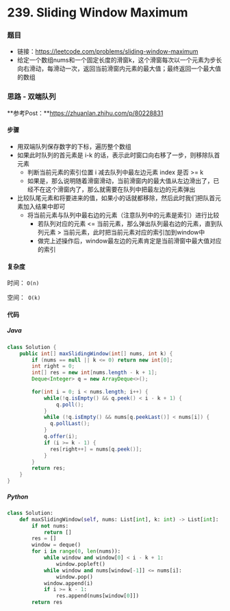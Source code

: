 # 239. Sliding Window Maximum

### 题目

- 链接：https://leetcode.com/problems/sliding-window-maximum
- 给定一个数组nums和一个固定长度的滑窗k，这个滑窗每次以一个元素为步长向右滑动，每滑动一次，返回当前滑窗内元素的最大值；最终返回一个最大值的数组



### 思路 - 双端队列

**参考Post：**https://zhuanlan.zhihu.com/p/80228831

#### 步骤

- 用双端队列保存数字的下标，遍历整个数组
- 如果此时队列的首元素是 i-k 的话，表示此时窗口向右移了一步，则移除队首元素
  - 判断当前元素的索引位置 i 减去队列中最左边元素 index 是否 >= k
  - 如果是，那么说明随着滑窗滑动，当前滑窗内的最大值从左边滑出了，已经不在这个滑窗内了，那么就需要在队列中把最左边的元素弹出
- 比较队尾元素和将要进来的值，如果小的话就都移除，然后此时我们把队首元素加入结果中即可
  - 将当前元素与队列中最右边的元素（注意队列中的元素是索引）进行比较
    - 若队列对应的元素 <= 当前元素，那么弹出队列最右边的元素，直到队列元素 > 当前元素，此时把当前元素对应的索引加到window中
    - 做完上述操作后，window最左边的元素肯定是当前滑窗中最大值对应的索引





#### 复杂度

时间： `O(n)`

空间：` O(k)`

#### 代码

##### Java

```java
class Solution {
    public int[] maxSlidingWindow(int[] nums, int k) {
        if (nums == null || k <= 0) return new int[0];
        int right = 0;
        int[] res = new int[nums.length - k + 1];
        Deque<Integer> q = new ArrayDeque<>();
        
        for(int i = 0; i < nums.length; i++) {
            while(!q.isEmpty() && q.peek() < i - k + 1) {
                q.poll();
            }
            while (!q.isEmpty() && nums[q.peekLast()] < nums[i]) {
              q.pollLast();
            }
            q.offer(i);
            if (i >= k - 1) {
              res[right++] = nums[q.peek()];
            }
        }
        return res;
    }
}
```



##### Python

```python
class Solution:
    def maxSlidingWindow(self, nums: List[int], k: int) -> List[int]:
        if not nums:
            return []
        res = []
        window = deque()
        for i in range(0, len(nums)):
            while window and window[0] < i - k + 1:
                window.popleft()
            while window and nums[window[-1]] <= nums[i]:
                window.pop()
            window.append(i)
            if i >= k - 1:
                res.append(nums[window[0]])
        return res
```